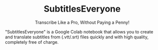 <div align="center">

<h1>SubtitlesEveryone</h1>
Transcribe Like a Pro, Without Paying a Penny!<br>
</div>

"SubtitlesEveryone" is a Google Colab notebook that allows you to create and translate subtitles from (.vtt/.srt) files quickly and with high quality, completely free of charge.
